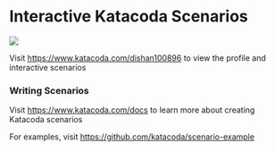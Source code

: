 # Interactive Katacoda Scenarios

[![](http://shields.katacoda.com/katacoda/dishan100896/count.svg)](https://www.katacoda.com/dishan100896 "Get your profile on Katacoda.com")

Visit https://www.katacoda.com/dishan100896 to view the profile and interactive scenarios

### Writing Scenarios
Visit https://www.katacoda.com/docs to learn more about creating Katacoda scenarios

For examples, visit https://github.com/katacoda/scenario-example
